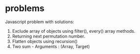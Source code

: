 # problems

Javascript problem with solutions:

1. Exclude array of objects using filter(), every() array methods.
2. Returning next permutation number.
3. Flatten objects using recursion()
4. Two sum - Arguments : (Array, Target)
